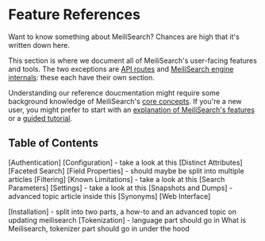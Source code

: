 # Feature References

Want to know something about MeiliSearch? Chances are high that it's written down here.

This section is where we document all of MeiliSearch's user-facing features and tools. The two exceptions are [API routes](/reference/api) and [MeiliSearch engine internals](/reference/under_the_hood): these each have their own section.

Understanding our reference doucmentation might require some background knowledge of MeiliSearch's [core concepts](/learn/core_concepts). If you're a new user, you might prefer to start with an [explanation of MeiliSearch's features](/learn/what_is_meilisearch) or a [guided tutorial](/learn/learn_meilisearch/).

## Table of Contents

[Authentication]
[Configuration] - take a look at this
[Distinct Attributes]
[Faceted Search]
[Field Properties] - should maybe be split into multiple articles
[Filtering]
[Known Limitations] - take a look at this
[Search Parameters]
[Settings] - take a look at this
[Snapshots and Dumps] - advanced topic article inside this
[Synonyms]
[Web Interface]

[Installation] - split into two parts, a how-to and an advanced topic on updating meilisearch
[Tokenization] - language part should go in What is Meilisearch, tokenizer part should go in under the hood
